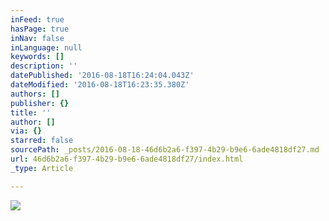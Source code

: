 ```yaml
---
inFeed: true
hasPage: true
inNav: false
inLanguage: null
keywords: []
description: ''
datePublished: '2016-08-18T16:24:04.043Z'
dateModified: '2016-08-18T16:23:35.380Z'
authors: []
publisher: {}
title: ''
author: []
via: {}
starred: false
sourcePath: _posts/2016-08-18-46d6b2a6-f397-4b29-b9e6-6ade4818df27.md
url: 46d6b2a6-f397-4b29-b9e6-6ade4818df27/index.html
_type: Article

---
```

![](https://the-grid-user-content.s3-us-west-2.amazonaws.com/92cf01a3-43be-41b2-8b1b-859fdbc4c148.jpg)